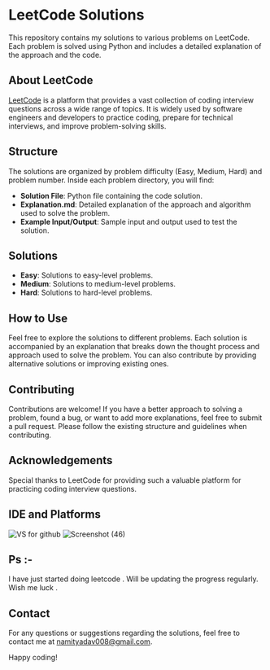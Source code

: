 # LeetCode Solutions

This repository contains my solutions to various problems on LeetCode. Each problem is solved using Python and includes a detailed explanation of the approach and the code.

## About LeetCode

[LeetCode](https://leetcode.com/) is a platform that provides a vast collection of coding interview questions across a wide range of topics. It is widely used by software engineers and developers to practice coding, prepare for technical interviews, and improve problem-solving skills.

## Structure

The solutions are organized by problem difficulty (Easy, Medium, Hard) and problem number. Inside each problem directory, you will find:

- **Solution File**: Python file containing the code solution.
- **Explanation.md**: Detailed explanation of the approach and algorithm used to solve the problem.
- **Example Input/Output**: Sample input and output used to test the solution.

## Solutions

- **Easy**: Solutions to easy-level problems.
- **Medium**: Solutions to medium-level problems.
- **Hard**: Solutions to hard-level problems.

## How to Use

Feel free to explore the solutions to different problems. Each solution is accompanied by an explanation that breaks down the thought process and approach used to solve the problem. You can also contribute by providing alternative solutions or improving existing ones.

## Contributing

Contributions are welcome! If you have a better approach to solving a problem, found a bug, or want to add more explanations, feel free to submit a pull request. Please follow the existing structure and guidelines when contributing.

## Acknowledgements

Special thanks to LeetCode for providing such a valuable platform for practicing coding interview questions.


## IDE and Platforms
![VS for github](https://github.com/Namityadav8/LeetCode/assets/114800158/9f12004a-fe4c-4147-8d2f-f3eba9ffc801)
![Screenshot (46)](https://github.com/Namityadav8/LeetCode/assets/114800158/2d7d59d9-5770-4639-991a-d57a2c7caae8)

## Ps :-
I have just started doing leetcode .
Will be updating the progress regularly.
Wish me luck .

## Contact

For any questions or suggestions regarding the solutions, feel free to contact me at [namityadav008@gmail.com](mailto:namityadav008@gmail.com).

Happy coding!

